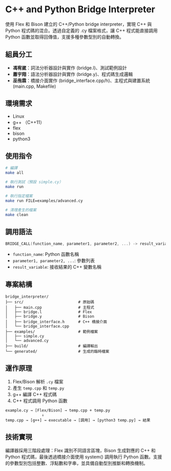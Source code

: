 # C++ and Python Bridge Interpreter

使用 Flex 和 Bison 建立的 C++/Python bridge interpreter，實現 C++ 與 Python 程式碼的混合。透過自定義的 .cy 檔案格式，讓 C++ 程式能直接調用 Python 函數並取得回傳值，支援多種參數型別的自動轉換。

## 組員分工

- **馮宥崴**：詞法分析器設計與實作 (bridge.l)、測試範例設計
- **蕭宇翔**：語法分析器設計與實作 (bridge.y)、程式碼生成邏輯  
- **巫侑霖**：橋接介面實作 (bridge_interface.cpp/h)、主程式與建置系統 (main.cpp, Makefile)

## 環境需求

- Linux 
- g++ （C++11）
- flex
- bison
- python3

## 使用指令

```bash
# 編譯
make all

# 執行測試（預設 simple.cy）
make run

# 執行指定檔案
make run FILE=examples/advanced.cy

# 清理產生的檔案
make clean
```

## 調用語法

```cpp
BRIDGE_CALL(function_name, parameter1, parameter2, ...) -> result_variable;
```

- `function_name`: Python 函數名稱
- `parameter1, parameter2, ...`: 參數列表
- `result_variable`: 接收結果的 C++ 變數名稱


## 專案結構

```
bridge_interpreter/
├── src/                        # 原始碼
│   ├── main.cpp                # 主程式
│   ├── bridge.l                # Flex
│   ├── bridge.y                # Bison
│   ├── bridge_interface.h      # C++ 橋接介面
│   └── bridge_interface.cpp
├── examples/                   # 範例檔案
│   ├── simple.cy
│   └── advanced.cy
├── build/                      # 編譯輸出
└── generated/                  # 生成的臨時檔案
```

## 運作原理

1. Flex/Bison 解析 `.cy` 檔案
2. 產生 `temp.cpp` 和 `temp.py` 
3. g++ 編譯 C++ 程式碼
4. C++ 程式調用 Python 函數

```
example.cy → [Flex/Bison] → temp.cpp + temp.py
                ↓
temp.cpp → [g++] → executable → [調用] → [python3 temp.py] → 結果
```

## 技術實現

編譯器採用三階段處理：Flex 識別不同語言區塊，Bison 生成對應的 C++ 和 Python 程式碼，最後透過橋接介面使用 system() 調用執行 Python 函數。支援的參數型別包括整數、浮點數和字串，並具備自動型別推斷和轉換機制。
